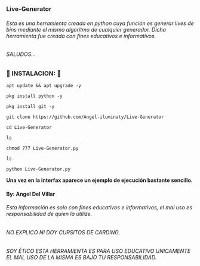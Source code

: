 ### Live-Generator

###### Esta es una herramienta creada en python cuya función es generar lives de bins mediante el mismo algoritmo de cualquier generador. Dicha herramienta fue creada con fines educativos e informativos.

###### SALUDOS...

### 🔮 INSTALACION: 🔮

```
apt update && apt upgrade -y

pkg install python -y

pkg install git -y

git clone https://github.com/Angel-iluminaty/Live-Generator

cd Live-Generator

ls

chmod 777 Live-Generator.py

ls

python Live-Generator.py
```

__Una vez en la interfax aparece un ejemplo de ejecución bastante sencillo.__

#### By: Angel Del Villar 


###### Esta información es solo con fines educativos e informativos, el mal uso es responsabilidad de quien la utilize.


######  NO EXPLICO NI DOY CURSITOS DE CARDING.

###### SOY ÉTICO ESTA HERRAMIENTA  ES PARA USO EDUCATIVO UNICAMENTE EL MAL USO DE LA MISMA ES BAJO TU RESPONSABILIDAD.
